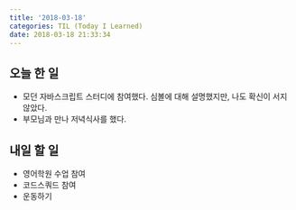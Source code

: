 ```yaml
---
title: '2018-03-18'
categories: TIL (Today I Learned)
date: 2018-03-18 21:33:34
---
```


## 오늘 한 일
  * 모던 자바스크립트 스터디에 참여했다. 심볼에 대해 설명했지만, 나도 확신이 서지 않았다.
  * 부모님과 만나 저녁식사를 했다.


## 내일 할 일
  * 영어학원 수업 참여
  * 코드스쿼드 참여
  * 운동하기